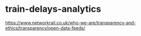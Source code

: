 # train-delays-analytics

https://www.networkrail.co.uk/who-we-are/transparency-and-ethics/transparency/open-data-feeds/
